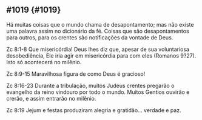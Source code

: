 ## #1019 {#1019}

Há muitas coisas que o mundo chama de desapontamento; mas não existe uma palavra assim no dicionário da fé. Coisas que são desapontamentos para outros, para os crentes são notificações da vontade de Deus.

Zc 8:1-8 Que misericórdia! Deus lhes diz que, apesar de sua voluntariosa desobediência, Ele iria agir em misericórdia para com eles (Romanos 9?27). Isto só acontecerá no milênio.

Zc 8:9-15 Maravilhosa figura de como Deus é gracioso!

Zc 8:16-23 Durante a tribulação, muitos Judeus crentes pregarão o evangelho da reino vindouro por todo o mundo. Muitos Gentios ouvirão e crerão, e assim entrarão no milênio.

Zc 8:19 Jejum e festas produziram alegria e gratidão... verdade e paz.